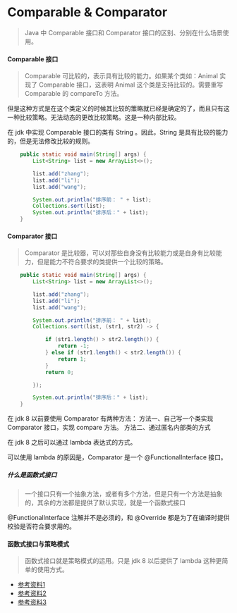 # Comparable & Comparator

> Java 中 Comparable 接口和 Comparator 接口的区别、分别在什么场景使用。

#### Comparable 接口

> Comparable 可比较的，表示具有比较的能力。如果某个类如：Animal 实现了 Comparable 接口，这表明 Animal 这个类是支持比较的。需要重写 Comparable 的 compareTo 方法。

但是这种方式是在这个类定义的时候其比较的策略就已经是确定的了，而且只有这一种比较策略。无法动态的更改比较策略。这是一种内部比较。

在 jdk 中实现 Comparable 接口的类有 String 。因此，String 是具有比较的能力的，但是无法修改比较的规则。

```java
    public static void main(String[] args) {
        List<String> list = new ArrayList<>();

        list.add("zhang");
        list.add("li");
        list.add("wang");

        System.out.println("排序前： " + list);
        Collections.sort(list);
        System.out.println("排序后：" + list);
    }
```

#### Comparator 接口

> Comparator 是比较器，可以对那些自身没有比较能力或是自身有比较能力，但是能力不符合要求的类提供一个比较的策略。

```java
    public static void main(String[] args) {
        List<String> list = new ArrayList<>();

        list.add("zhang");
        list.add("li");
        list.add("wang");

        System.out.println("排序前： " + list);
        Collections.sort(list, (str1, str2) -> {

            if (str1.length() > str2.length()) {
                return -1;
            } else if (str1.length() < str2.length()) {
                return 1;
            }
            return 0;

        });

        System.out.println("排序后：" + list);
    }
```
在 jdk 8 以前要使用 Comparator 有两种方法：
方法一、自己写一个类实现 Comparator 接口，实现 compare 方法。
方法二、通过匿名内部类的方式

在 jdk 8 之后可以通过 lambda 表达式的方式。

可以使用 lambda 的原因是，Comparator 是一个 @FunctionalInterface 接口。

##### 什么是函数式接口
> 一个接口只有一个抽象方法，或者有多个方法，但是只有一个方法是抽象的，其余的方法都是提供了默认实现，就是一个函数式接口

@FunctionalInterface 注解并不是必须的，和 @Override 都是为了在编译时提供校验是否符合要求用的。


#### 函数式接口与策略模式

> 函数式接口就是策略模式的运用。只是 jdk 8 以后提供了 lambda 这种更简单的使用方式。



+ [参考资料1](https://www.cnblogs.com/skywang12345/p/3324788.html)
+ [参考资料2](https://www.cnblogs.com/wangbin2188/p/10330231.html)
+ [参考资料3](https://mp.weixin.qq.com/s/8ZMqI6jJEOvqCk01pj05vA)